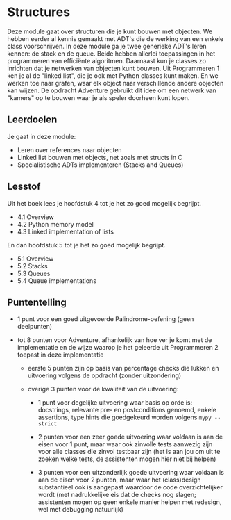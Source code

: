 # Structures

Deze module gaat over structuren die je kunt bouwen met objecten. We hebben eerder al kennis gemaakt met ADT's die de werking van een enkele class voorschrijven. In deze module ga je twee generieke ADT's leren kennen: de stack en de queue. Beide hebben allerlei toepassingen in het programmeren van efficiënte algoritmen. Daarnaast kun je classes zo inrichten dat je netwerken van objecten kunt bouwen. Uit Programmeren 1 ken je al de "linked list", die je ook met Python classes kunt maken. En we werken toe naar grafen, waar elk object naar verschillende andere objecten kan wijzen. De opdracht Adventure gebruikt dit idee om een netwerk van "kamers" op te bouwen waar je als speler doorheen kunt lopen.

## Leerdoelen

Je gaat in deze module:

- Leren over references naar objecten
- Linked list bouwen met objects, net zoals met structs in C
- Specialistische ADTs implementeren (Stacks and Queues)

## Lesstof

Uit het boek lees je hoofdstuk 4 tot je het zo goed mogelijk begrijpt.

- 4.1 Overview
- 4.2 Python memory model
- 4.3 Linked implementation of lists

En dan hoofdstuk 5 tot je het zo goed mogelijk begrijpt.

- 5.1 Overview
- 5.2 Stacks
- 5.3 Queues
- 5.4 Queue implementations

## Puntentelling

- 1 punt voor een goed uitgevoerde Palindrome-oefening (geen deelpunten)

- tot 8 punten voor Adventure, afhankelijk van hoe ver je komt met de implementatie en de wijze waarop je het geleerde uit Programmeren 2 toepast in deze implementatie

    - eerste 5 punten zijn op basis van percentage checks die lukken en uitvoering volgens de opdracht (zonder uitzondering)

    - overige 3 punten voor de kwaliteit van de uitvoering:

        - 1 punt voor degelijke uitvoering waar basis op orde is: docstrings, relevante pre- en postconditions genoemd, enkele assertions, type hints die goedgekeurd worden volgens `mypy --strict`

        - 2 punten voor een zeer goede uitvoering waar voldaan is aan de eisen voor 1 punt, maar waar ook zinvolle tests aanwezig zijn voor alle classes die zinvol testbaar zijn (het is aan jou om uit te zoeken welke tests, de assistenten mogen hier niet bij helpen)

        - 3 punten voor een uitzonderlijk goede uitvoering waar voldaan is aan de eisen voor 2 punten, maar waar het (class)design substantieel ook is aangepast waardoor de code overzichtelijker wordt (met nadrukkelijke eis dat de checks nog slagen; assistenten mogen op geen enkele manier helpen met redesign, wel met debugging natuurlijk)
